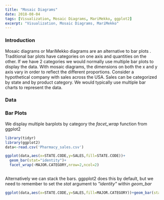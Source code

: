 ```yaml
---
title: "Mosaic Diagrams"
date: 2018-08-04
tags: [Visualization, Mosaic Diagrams, MariMekko, ggplot2]
excerpt: "Visualization, Mosaic Diagrams, MariMekko"
---
```


### Introduction

Mosaic diagrams or MariMekko diagrams are an alternative to bar plots . Traditional bar plots have categories on one axis and quantities on the other. If we have 2 categories we would normally use multiple bar plots to display the data. With mosaic diagrams, the dimensions on both the x and y axis vary in order to reflect the different proportions. Consider a hypothetical company with sales across the USA. Sales can be categorized by state and by product category. We would typically use multiple bar charts to represent the data.

### Data



### Bar Plots

We display multiple barplots by category the *facet_wrap* function from ggplot2

```r
library(tidyr)
library(ggplot2)
data<-read.csv('Pharmacy_sales.csv')

ggplot(data,aes(x=STATE.CODE,y=SALES,fill=STATE.CODE))+
  geom_bar(stat="identity")+
  facet_wrap(~MAJOR.CATEGORY,nrow=2,ncol=2)
```

<img src="{{site.url }}{{site.baseurl }} /images/mosaic_diagrams/barplot.jpeg" alt="">


Alternatively we can stack the bars. ggpplot2 does this by default, but we need to remember to set the *stat* argument to *"identity"* within *geom_bar*  

```r
ggplot(data,aes(x=STATE.CODE,y=SALES,fill=MAJOR.CATEGORY))+geom_bar(stat="identity")+
```

<img src="{{site.url }}{{site.baseurl }} /images/mosaic_diagrams/stackedbarplot.jpeg" alt="">
